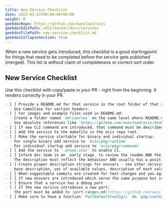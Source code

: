 ```yaml
---
title: New Service Checklist
date: 2023-03-23T00:00:00+00:00
weight: 0
geekdocRepo: https://github.com/owncloud/ocis
geekdocEditPath: edit/master/docs/services
geekdocFilePath: new-service-checklist.md
geekdocCollapseSection: true
---
```


When a new service gets introduced, this checklist is a good startingpoint for things that need to be completed before the service gets published (merged). This list is without claim of completeness or correct sort order.

## New Service Checklist

Use this checklist with copy/paste in your PR - right from the beginning. It renders correctly in your PR.

```markdown
- [ ] Provide a README.md for that service in the root folder of that service.
  - Use CamelCase for section headers.
- [ ] For images and example files used in README.md:
  - Create a folder named `md-sources` on the same level where README.md is located. Put all the images and example files referenced by README.md into this folder.
  - Use absolute references like `https://github.com/owncloud/ocis/blob/master/services/<service-name>/md-sources/file` to make the content accessible for both README.md and owncloud.dev
- [ ] If new CLI command are introduced, that command must be described in readme.md.
- [ ] Add the service to the makefile in the ocis repo root.
- [ ] Make the service startable for binary and individual startup:
  - For single binary add service to `ocis/pkg/runtime`
  - For individual startup add service to `ocis/pkg/commands`
- [ ] Add the service to `.drone.star` to enable CI.
- [ ] Inform doc team in an _early stage_ to review the readme AND the environment variables created.
  - The description must reflect the behaviour AND usually has a positive code quality impact.
- [ ] Create proper description strings for envvars - see other services for examples, especially when it comes to multiple values. This must include:
  - base description, set of available values, description of each value.
- [ ] When suggestable commits are created for text changes and you agree, collect them to a batch and commit them. Do not forget to rebase locally to avoid overwriting the changes made.
- [ ] If new envvars are introduced which serve the same purpose but in multiple services, an additional envvar must be added at the beginning of the list starting with `OCIS_` (global envvar).
- [ ] Ensure that a service has a debug port
- [ ] If the new service introduces a new port:
  - the port must be added to [port-ranges.md](https://github.com/owncloud/ocis/blob/master/docs/services/port-ranges.md) and to the readme.md file.
- [ ] Make sure to have a function `FullDefaultConfig()` in `pkg/config/defaults/defaultconfig.go` of your service. It is needed to create the documentation.
```
